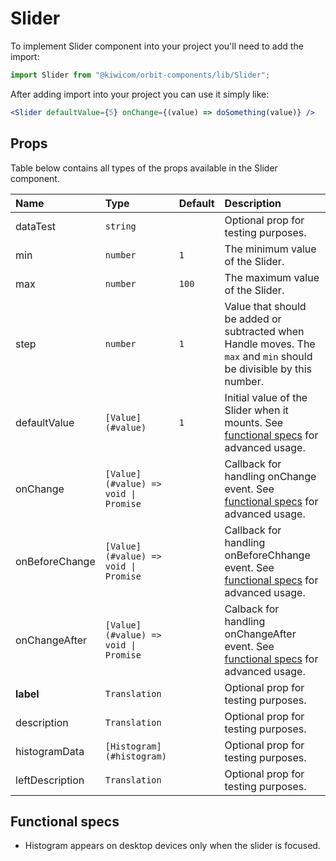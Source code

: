 # Slider
To implement Slider component into your project you'll need to add the import:
```jsx
import Slider from "@kiwicom/orbit-components/lib/Slider";
```

After adding import into your project you can use it simply like:
```jsx
<Slider defaultValue={5} onChange={(value) => doSomething(value)} />
```

## Props
Table below contains all types of the props available in the Slider component.

| Name            | Type                                  | Default         | Description                     |
| :-------------- | :------------------------------------ | :-------------- | :------------------------------ |
| dataTest        | `string`                              |                 | Optional prop for testing purposes.
| min             | `number`                              | `1`             | The minimum value of the Slider.
| max             | `number`                              | `100`           | The maximum value of the Slider.
| step            | `number`                              | `1`             | Value that should be added or subtracted when Handle moves. The `max` and `min` should be divisible by this number.
| defaultValue    | `[Value](#value)`                     | `1`             | Initial value of the Slider when it mounts. See [functional specs](#functional-specs) for advanced usage.
| onChange        | `[Value](#value) => void \| Promise`  |                 | Callback for handling onChange event. See [functional specs](#functional-specs) for advanced usage.
| onBeforeChange  | `[Value](#value) => void \| Promise`  |                 | Callback for handling onBeforeChhange event. See [functional specs](#functional-specs) for advanced usage.
| onChangeAfter   | `[Value](#value) => void \| Promise`  |                 | Calback for handling onChangeAfter event. See [functional specs](#functional-specs) for advanced usage.
| **label**       | `Translation`                         |                 | Optional prop for testing purposes.
| description     | `Translation`                         |                 | Optional prop for testing purposes.
| histogramData   | `[Histogram](#histogram)`             |                 | Optional prop for testing purposes.
| leftDescription | `Translation`                         |                 | Optional prop for testing purposes.

## Functional specs
* Histogram appears on desktop devices only when the slider is focused.
